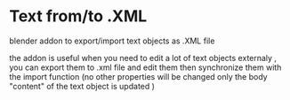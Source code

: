 # Text  from/to .XML
blender addon to export/import text objects as .XML file

the addon is useful when  you need to edit a lot of text objects externaly , you can export them to .xml file and edit them then synchronize them with the import function (no other properties will be changed only the body "content" of the text object is updated )

